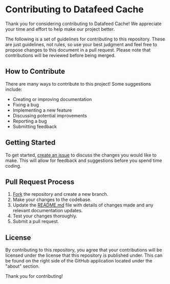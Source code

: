 # Contributing to Datafeed Cache

Thank you for considering contributing to Datafeed Cache! We appreciate your time and effort to help make our project better.

The following is a set of guidelines for contributing to this repository. These are just guidelines, not rules, so use your best judgment and feel free to propose changes to this document in a pull request. Please note that contributions will be reviewed before being merged.

## How to Contribute

There are many ways to contribute to this project! Some suggestions include:

- Creating or improving documentation
- Fixing a bug
- Implementing a new feature
- Discussing potential improvements
- Reporting a bug
- Submitting feedback

## Getting Started

To get started, [create an issue](https://github.com/vatger/[repository-name]/issues) to discuss the changes you would like to make. This will allow for feedback and suggestions before you spend time coding.

## Pull Request Process

1. [Fork](https://help.github.com/en/github/getting-started-with-github/fork-a-repo) the repository and create a new branch.
2. Make your changes to the codebase.
3. Update the [README.md](README.md) file with details of changes made and any relevant documentation updates.
4. Test your changes thoroughly.
5. Submit a pull request.

## License

By contributing to this repository, you agree that your contributions will be licensed under the license that this repository is published under.
This can be found on the right side of the GitHub application located under the "about" section.

Thank you for contributing!